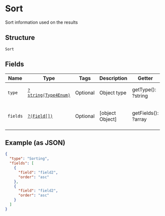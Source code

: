 
# Sort

Sort information used on the results

## Structure

`Sort`

## Fields

| Name | Type | Tags | Description | Getter | Setter |
|  --- | --- | --- | --- | --- | --- |
| `type` | [`?string(Type4Enum)`](../../doc/models/type-4-enum.md) | Optional | Object type | getType(): ?string | setType(?string type): void |
| `fields` | [`?(Field[])`](../../doc/models/field.md) | Optional | [object Object] | getFields(): ?array | setFields(?array fields): void |

## Example (as JSON)

```json
{
  "type": "Sorting",
  "fields": [
    {
      "field": "field2",
      "order": "asc"
    },
    {
      "field": "field2",
      "order": "asc"
    }
  ]
}
```

